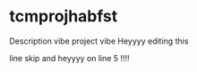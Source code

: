 # tcmprojhabfst
Description vibe project vibe
Heyyyy editing this 

line skip and heyyyy on line 5 !!!!

